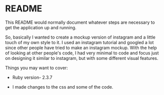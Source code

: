 # README

This README would normally document whatever steps are necessary to get the
application up and running.


So, basically I wanted to create a mockup version of instagram and a little touch of my own style to it.
I used an instagram tutorial and googled a lot since other people have tried to make an instagram mockup.
With the help of looking at other people's code, I had very minimal to code and focus just on designing it
similar to instagram, but with some different visual features.


Things you may want to cover:

* Ruby version- 2.3.7

* I made changes to the css and some of the code.




```
